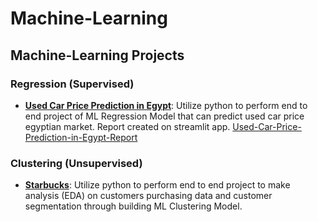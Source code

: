 # Machine-Learning
## Machine-Learning Projects 
### Regression (Supervised)
* __[Used Car Price Prediction in Egypt](https://github.com/MuaazAbuZaid/Machine-Learning/tree/main/Regression/Used_Cars_Price_Prediction)__:
Utilize python to perform end to end project of ML Regression Model that can predict used car price egyptian market.
Report created on streamlit app. [Used-Car-Price-Prediction-in-Egypt-Report](https://muaazabuzaid-ma-regressionused-cars-price-predictionhome-kkkluq.streamlit.app/)
### Clustering (Unsupervised)
* __[Starbucks](https://github.com/MuaazAbuZaid/Machine-Learning/tree/main/Clustering/Starbucks)__:
Utilize python to perform end to end project to make analysis (EDA) on customers purchasing data and customer segmentation through building ML Clustering Model.
